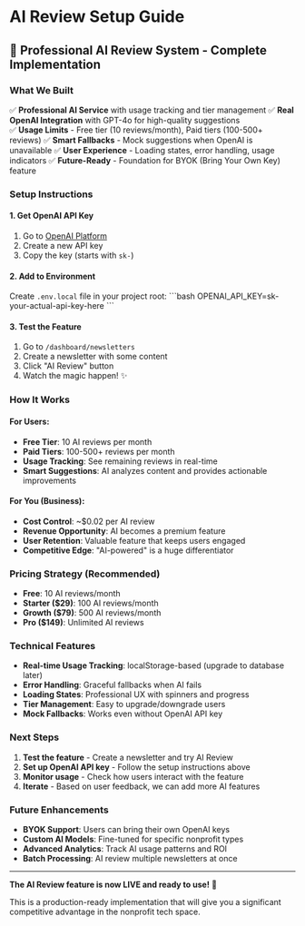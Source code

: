 # AI Review Setup Guide

## 🚀 Professional AI Review System - Complete Implementation

### What We Built

✅ **Professional AI Service** with usage tracking and tier management
✅ **Real OpenAI Integration** with GPT-4o for high-quality suggestions  
✅ **Usage Limits** - Free tier (10 reviews/month), Paid tiers (100-500+ reviews)
✅ **Smart Fallbacks** - Mock suggestions when OpenAI is unavailable
✅ **User Experience** - Loading states, error handling, usage indicators
✅ **Future-Ready** - Foundation for BYOK (Bring Your Own Key) feature

### Setup Instructions

#### 1. Get OpenAI API Key
1. Go to [OpenAI Platform](https://platform.openai.com/api-keys)
2. Create a new API key
3. Copy the key (starts with `sk-`)

#### 2. Add to Environment
Create `.env.local` file in your project root:
\`\`\`bash
OPENAI_API_KEY=sk-your-actual-api-key-here
\`\`\`

#### 3. Test the Feature
1. Go to `/dashboard/newsletters`
2. Create a newsletter with some content
3. Click "AI Review" button
4. Watch the magic happen! ✨

### How It Works

#### For Users:
- **Free Tier**: 10 AI reviews per month
- **Paid Tiers**: 100-500+ reviews per month  
- **Usage Tracking**: See remaining reviews in real-time
- **Smart Suggestions**: AI analyzes content and provides actionable improvements

#### For You (Business):
- **Cost Control**: ~$0.02 per AI review
- **Revenue Opportunity**: AI becomes a premium feature
- **User Retention**: Valuable feature that keeps users engaged
- **Competitive Edge**: "AI-powered" is a huge differentiator

### Pricing Strategy (Recommended)

- **Free**: 10 AI reviews/month
- **Starter ($29)**: 100 AI reviews/month
- **Growth ($79)**: 500 AI reviews/month  
- **Pro ($149)**: Unlimited AI reviews

### Technical Features

- **Real-time Usage Tracking**: localStorage-based (upgrade to database later)
- **Error Handling**: Graceful fallbacks when AI fails
- **Loading States**: Professional UX with spinners and progress
- **Tier Management**: Easy to upgrade/downgrade users
- **Mock Fallbacks**: Works even without OpenAI API key

### Next Steps

1. **Test the feature** - Create a newsletter and try AI Review
2. **Set up OpenAI API key** - Follow the setup instructions above
3. **Monitor usage** - Check how users interact with the feature
4. **Iterate** - Based on user feedback, we can add more AI features

### Future Enhancements

- **BYOK Support**: Users can bring their own OpenAI keys
- **Custom AI Models**: Fine-tuned for specific nonprofit types
- **Advanced Analytics**: Track AI usage patterns and ROI
- **Batch Processing**: AI review multiple newsletters at once

---

**The AI Review feature is now LIVE and ready to use!** 🎉

This is a production-ready implementation that will give you a significant competitive advantage in the nonprofit tech space.
